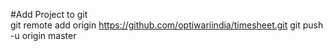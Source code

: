 #Add Project to git
<br>git remote add origin https://github.com/optiwariindia/timesheet.git
git push -u origin master

